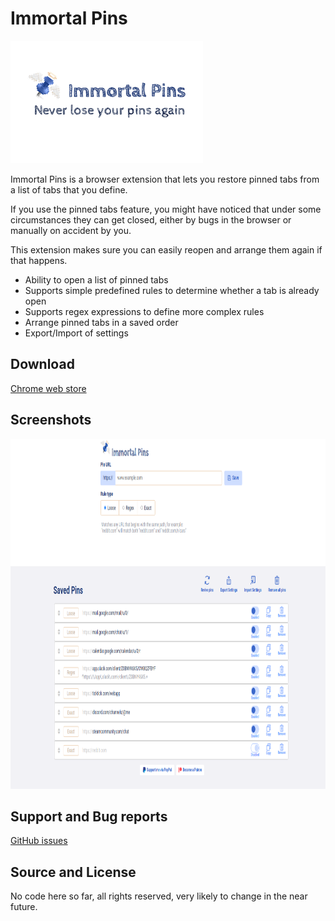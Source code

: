 # Immortal Pins

<img src="./images/cover.png" alt="Immortal Pins cover" width="308" height="196">

Immortal Pins is a browser extension that lets you restore pinned tabs from a list of tabs that you define.

If you use the pinned tabs feature, you might have noticed that under some circumstances they can get closed, either by bugs in the browser or manually on accident by you.

This extension makes sure you can easily reopen and arrange them again if that happens.

* Ability to open a list of pinned tabs
* Supports simple predefined rules to determine whether a tab is already open
* Supports regex expressions to define more complex rules
* Arrange pinned tabs in a saved order
* Export/Import of settings

## Download
[Chrome web store](https://chrome.google.com/webstore/detail/afidegpkabcaoimfpnilmmmphfleeefo)

## Screenshots
<img src="./images/screenshot_1.png" alt="Immortal Pins screenshot" width="896" height="560">


## Support and Bug reports
[GitHub issues](https://github.com/C0rn3j/ImmortalPins/issues)

## Source and License

No code here so far, all rights reserved, very likely to change in the near future.
